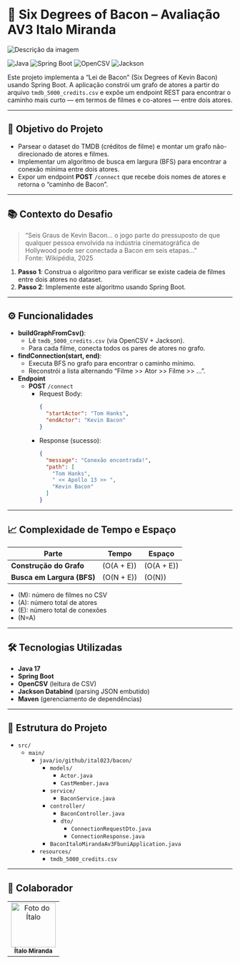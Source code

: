 # 🥓 Six Degrees of Bacon – Avaliação AV3 Italo Miranda

![Descrição da imagem](https://d9hhrg4mnvzow.cloudfront.net/cadastro.fbuni.edu.br/nucleodetecnologia/1786d883-fb-uni_109d03s000000000000028.png)


![Java](https://img.shields.io/badge/java-%23151737.svg?style=for-the-badge&logo=openjdk&logoColor=white) 
![Spring Boot](https://img.shields.io/badge/spring_boot-%236DB33F.svg?style=for-the-badge&logo=spring&logoColor=white) 
![OpenCSV](https://img.shields.io/badge/OpenCSV-00ADD8.svg?style=for-the-badge) 
![Jackson](https://img.shields.io/badge/Jackson-%234F3BCE.svg?style=for-the-badge)


Este projeto implementa a “Lei de Bacon” (Six Degrees of Kevin Bacon) usando Spring Boot. A aplicação constrói um grafo de atores a partir do arquivo `tmdb_5000_credits.csv` e expõe um endpoint REST para encontrar o caminho mais curto — em termos de filmes e co-atores — entre dois atores.

---

## 🎯 Objetivo do Projeto

- Parsear o dataset do TMDB (créditos de filme) e montar um grafo não-direcionado de atores e filmes.
- Implementar um algoritmo de busca em largura (BFS) para encontrar a conexão mínima entre dois atores.
- Expor um endpoint **POST** `​/connect` que recebe dois nomes de atores e retorna o “caminho de Bacon”.

---

## 📚 Contexto do Desafio

> “Seis Graus de Kevin Bacon… o jogo parte do pressuposto de que qualquer pessoa envolvida na indústria cinematográfica de Hollywood pode ser conectada a Bacon em seis etapas…”  
> Fonte: Wikipédia, 2025

1. **Passo 1**: Construa o algoritmo para verificar se existe cadeia de filmes entre dois atores no dataset.
2. **Passo 2**: Implemente este algoritmo usando Spring Boot.

---

## ⚙️ Funcionalidades

- **buildGraphFromCsv()**:
    - Lê `tmdb_5000_credits.csv` (via OpenCSV + Jackson).
    - Para cada filme, conecta todos os pares de atores no grafo.
- **findConnection(start, end)**:
    - Executa BFS no grafo para encontrar o caminho mínimo.
    - Reconstrói a lista alternando “Filme >> Ator >> Filme >> …”.
- **Endpoint**
    - **POST** `/connect`
        - Request Body:
          ```json
          {
            "startActor": "Tom Hanks",
            "endActor": "Kevin Bacon"
          }
          ```  
        - Response (sucesso):
          ```json
          {
            "message": "Conexão encontrada!",
            "path": [
              "Tom Hanks",
              " << Apollo 13 >> ",
              "Kevin Bacon"
            ]
          }
          ```

---

## 📈 Complexidade de Tempo e Espaço

| Parte                          | Tempo                     | Espaço          |
|--------------------------------|---------------------------|-----------------|
| **Construção do Grafo**        | \(O(A + E)\) | \(O(A + E)\)    |
| **Busca em Largura (BFS)**     | \(O(N + E)\)              | \(O(N)\)        |

- \(M\): número de filmes no CSV
- \(A\): número total de atores
- \(E\): número total de conexões
- \(N=A\)

---

## 🛠️ Tecnologias Utilizadas

- **Java 17**
- **Spring Boot**
- **OpenCSV** (leitura de CSV)
- **Jackson Databind** (parsing JSON embutido)
- **Maven** (gerenciamento de dependências)

---

## 📂 Estrutura do Projeto
- `src/`
    - `main/`
        - `java/io/github/ital023/bacon/`
            - `models/`
                - `Actor.java`
                - `CastMember.java`
            - `service/`
                - `BaconService.java`
            - `controller/`
                - `BaconController.java`
                - `dto/`
                    - `ConnectionRequestDto.java`
                    - `ConnectionResponse.java`
            - `BaconItaloMirandaAv3FbuniApplication.java`
        - `resources/`
            - `tmdb_5000_credits.csv`


---

## 🤝 Colaborador

<table>
  <tr>
    <td align="center">
      <a href="https://github.com/Ital023" title="GitHub – Ítalo Miranda">
        <img src="https://avatars.githubusercontent.com/u/113559117?v=4" width="100px;" alt="Foto do Ítalo"/><br>
        <sub>
          <b>Ítalo Miranda</b>
        </sub>
      </a>
    </td>
  </tr>
</table>

